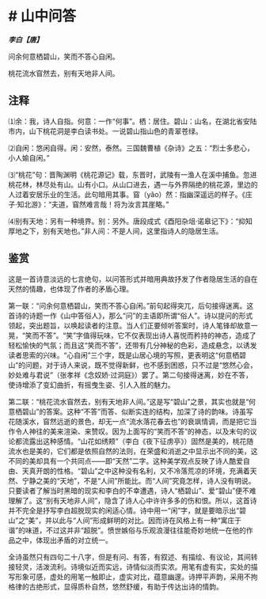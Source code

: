 # # 山中问答

***李白【唐】***

问余何意栖碧山，笑而不答心自闲。

桃花流水窅然去，别有天地非人间。

## 注释

⑴余：我，诗人自指。何意：一作“何事”。栖：居住。碧山：山名，在湖北省安陆市内，山下桃花洞是李白读书处。一说碧山指山色的青翠苍绿。

⑵自闲：悠闲自得。闲：安然，泰然。三国魏曹植《杂诗》之五：“烈士多悲心，小人媮自闲。”

⑶“桃花”句：晋陶渊明《桃花源记》载，东晋时，武陵有一渔人在溪中捕鱼。忽进桃花林，林尽处有山。山有小口。从山口进去，遇一与外界隔绝的桃花源，里边的人过着安居乐业的生活。此句暗用其事。窅（yǎo）然：指幽深遥远的样子。《庄子·知北游》：“夫道，窅然难言哉！将为汝言其崖略。”

⑷别有天地：另有一种境界。别：另外。唐段成式《酉阳杂俎·诺皋记下》：“抑知厚地之下，别有天地也。”非人间：不是人间，这里指诗人的隐居生活。

## 鉴赏

 这是一首诗意淡远的七言绝句，以问答形式并暗用典故抒发了作者隐居生活的自在天然的情趣，也体现了作者的矛盾心理。

第一联：“问余何意栖碧山，笑而不答心自闲。”前句起得突兀，后句接得迷离。这首诗的诗题一作《山中答俗人》，那么“问”的主语即所谓“俗人”。诗以提问的形式领起，突出题旨，以唤起读者的注意。当人们正要倾听答案时，诗人笔锋却故意一晃，“笑而不答”。“笑”字值得玩味，它不仅表现出诗人喜悦而矜持的神态，造成了轻松愉快的气氛；而且这“笑而不答”，还带有几分神秘的色彩，造成悬念，以诱发读者思索的兴味。“心自闲”三个字，既是山居心境的写照，更表明这“何意栖碧山”的问题，对于诗人来说，既不觉得新鲜，也不感到困惑，只不过是“悠然心会，妙处难与君说”（张孝祥《念奴娇·过洞庭》）罢了。第二句接得迷离，妙在不答，使诗增添了变幻曲折，有摇曳生姿、引人入胜的魅力。

第二联：“桃花流水窅然去，别有天地非人间。”这是写“碧山”之景，其实也就是“何意栖碧山”的答案。这种“不答”而答、似断实连的结构，加深了诗的韵味。诗虽写花随溪水，窅然远逝的景色，却无一点“流水落花春去也”的衰飒情调，而是把它当作令人神往的美来渲染、来赞叹。因为上面写的“笑而不答”的神态，以及末句的议论都流露出这种感情。“山花如绣颊”（李白《夜下征虏亭》）固然是美的，桃花随流水也是美的，它们都是依照自然的法则，在荣盛和消逝之中显示出不同的美，这不同的美却具有一个共同点——即“天然”二字。这种美学观点反映了诗人酷爱自由、天真开朗的性格。“碧山”之中这种没有名利，又不冷落荒凉的环境，充满着天然、宁静之美的“天地”，不是“人间”所能比。而“人间”究竟怎样，诗人没有明说。只要读者了解当时黑暗的现实和李白的不幸遭遇，诗人“栖碧山”、爱“碧山”便不难理解了。这“别有天地非人间”，隐含了诗人心中许许多多的伤和恨。所以，这首诗并不完全是抒写李白超脱现实的闲适心情。诗中用一“闲”字，就是要暗示出“碧山”之“美”，并以此与“人间”形成鲜明的对比。因而诗在风格上有一种“寓庄于谐”的味道，不过这并非“超脱”。愤世嫉俗与乐观浪漫往往能奇妙地统一在他的作品之中，体现出矛盾的对立统一。

全诗虽然只有四句二十八字，但是有问、有答，有叙述、有描绘、有议论，其间转接轻灵，活泼流利。诗境似近而实远，诗情似淡而实浓。用笔有虚有实，实处的描写形象可感，虚处的用笔一触即止，虚实对比，蕴意幽邃。诗押平声韵，采用不拘格律的古绝形式，显得质朴自然，悠然舒缓，有助于传达出诗的情韵。
